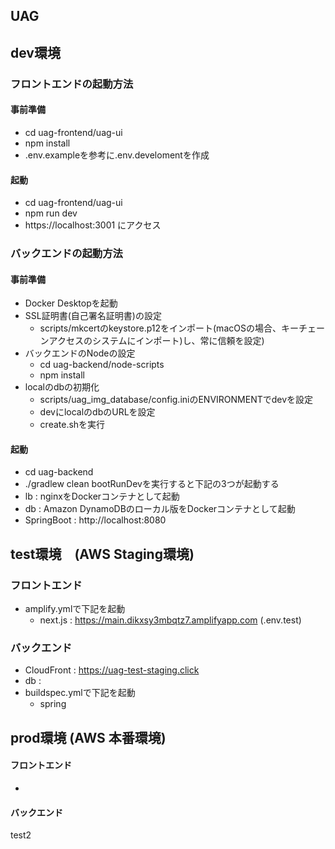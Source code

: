 ## UAG

## dev環境

### フロントエンドの起動方法
#### 事前準備
 - cd uag-frontend/uag-ui
 - npm install
 - .env.exampleを参考に.env.develomentを作成
#### 起動
 - cd uag-frontend/uag-ui
 - npm run dev
 - https://localhost:3001 にアクセス

### バックエンドの起動方法
#### 事前準備
 - Docker Desktopを起動
 - SSL証明書(自己署名証明書)の設定
   - scripts/mkcertのkeystore.p12をインポート(macOSの場合、キーチェーンアクセスのシステムにインポート)し、常に信頼を設定)
 - バックエンドのNodeの設定
   - cd uag-backend/node-scripts
   - npm install
 - localのdbの初期化
   - scripts/uag_img_database/config.iniのENVIRONMENTでdevを設定
   - devにlocalのdbのURLを設定
   - create.shを実行
#### 起動
 - cd uag-backend
 - ./gradlew clean bootRunDevを実行すると下記の3つが起動する
  - lb : nginxをDockerコンテナとして起動
  - db : Amazon DynamoDBのローカル版をDockerコンテナとして起動
  - SpringBoot : http://localhost:8080

## test環境　(AWS Staging環境)

### フロントエンド
- amplify.ymlで下記を起動
  - next.js : https://main.dikxsy3mbqtz7.amplifyapp.com (.env.test)

### バックエンド
- CloudFront : https://uag-test-staging.click
- db : 
- buildspec.ymlで下記を起動
  - spring

## prod環境 (AWS 本番環境)

#### フロントエンド
- 

#### バックエンド
test2